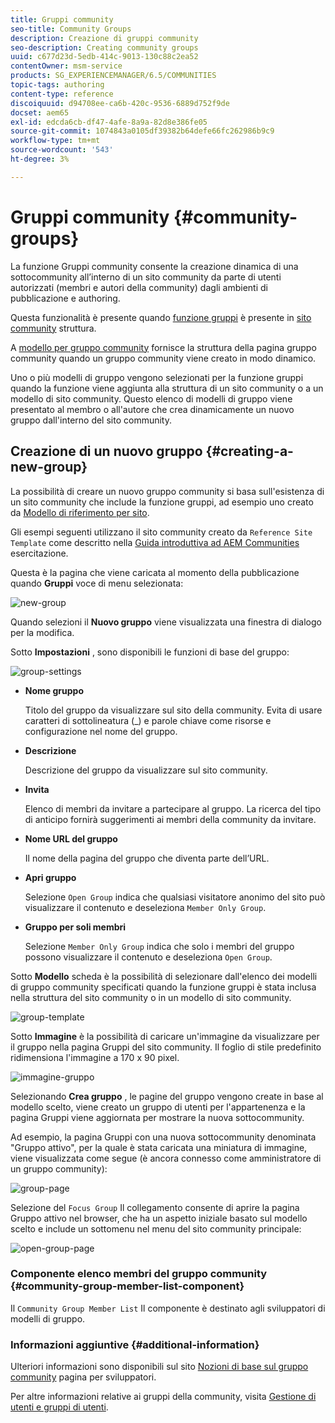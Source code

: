 ```yaml
---
title: Gruppi community
seo-title: Community Groups
description: Creazione di gruppi community
seo-description: Creating community groups
uuid: c677d23d-5edb-414c-9013-130c88c2ea52
contentOwner: msm-service
products: SG_EXPERIENCEMANAGER/6.5/COMMUNITIES
topic-tags: authoring
content-type: reference
discoiquuid: d94708ee-ca6b-420c-9536-6889d752f9de
docset: aem65
exl-id: edcda6cb-df47-4afe-8a9a-82d8e386fe05
source-git-commit: 1074843a0105df39382b64defe66fc262986b9c9
workflow-type: tm+mt
source-wordcount: '543'
ht-degree: 3%

---
```


# Gruppi community {#community-groups}

La funzione Gruppi community consente la creazione dinamica di una sottocommunity all’interno di un sito community da parte di utenti autorizzati (membri e autori della community) dagli ambienti di pubblicazione e authoring.

Questa funzionalità è presente quando [funzione gruppi](/help/communities/functions.md#groups-function) è presente in [sito community](/help/communities/sites-console.md) struttura.

A [modello per gruppo community](/help/communities/tools-groups.md) fornisce la struttura della pagina gruppo community quando un gruppo community viene creato in modo dinamico.

Uno o più modelli di gruppo vengono selezionati per la funzione gruppi quando la funzione viene aggiunta alla struttura di un sito community o a un modello di sito community. Questo elenco di modelli di gruppo viene presentato al membro o all&#39;autore che crea dinamicamente un nuovo gruppo dall&#39;interno del sito community.

## Creazione di un nuovo gruppo {#creating-a-new-group}

La possibilità di creare un nuovo gruppo community si basa sull&#39;esistenza di un sito community che include la funzione gruppi, ad esempio uno creato da [Modello di riferimento per sito](/help/communities/sites.md).

Gli esempi seguenti utilizzano il sito community creato da `Reference Site Template` come descritto nella [Guida introduttiva ad AEM Communities](/help/communities/getting-started.md) esercitazione.

Questa è la pagina che viene caricata al momento della pubblicazione quando **Gruppi** voce di menu selezionata:

![new-group](assets/new-group.png)

Quando selezioni il **Nuovo gruppo** viene visualizzata una finestra di dialogo per la modifica.

Sotto **Impostazioni** , sono disponibili le funzioni di base del gruppo:

![group-settings](assets/group-settings.png)

* **Nome gruppo**

   Titolo del gruppo da visualizzare sul sito della community. Evita di usare caratteri di sottolineatura (_) e parole chiave come risorse e configurazione nel nome del gruppo.

* **Descrizione**

   Descrizione del gruppo da visualizzare sul sito community.

* **Invita**

   Elenco di membri da invitare a partecipare al gruppo. La ricerca del tipo di anticipo fornirà suggerimenti ai membri della community da invitare.

* **Nome URL del gruppo**

   Il nome della pagina del gruppo che diventa parte dell’URL.

* **Apri gruppo**

   Selezione `Open Group` indica che qualsiasi visitatore anonimo del sito può visualizzare il contenuto e deseleziona `Member Only Group`.

* **Gruppo per soli membri**

   Selezione `Member Only Group` indica che solo i membri del gruppo possono visualizzare il contenuto e deseleziona `Open Group`.

Sotto **Modello** scheda è la possibilità di selezionare dall&#39;elenco dei modelli di gruppo community specificati quando la funzione gruppi è stata inclusa nella struttura del sito community o in un modello di sito community.

![group-template](assets/group-template.png)

Sotto **Immagine** è la possibilità di caricare un&#39;immagine da visualizzare per il gruppo nella pagina Gruppi del sito community. Il foglio di stile predefinito ridimensiona l&#39;immagine a 170 x 90 pixel.

![immagine-gruppo](assets/group-image.png)

Selezionando **Crea gruppo** , le pagine del gruppo vengono create in base al modello scelto, viene creato un gruppo di utenti per l&#39;appartenenza e la pagina Gruppi viene aggiornata per mostrare la nuova sottocommunity.

Ad esempio, la pagina Gruppi con una nuova sottocommunity denominata &quot;Gruppo attivo&quot;, per la quale è stata caricata una miniatura di immagine, viene visualizzata come segue (è ancora connesso come amministratore di un gruppo community):

![group-page](assets/group-page.png)

Selezione del `Focus Group` Il collegamento consente di aprire la pagina Gruppo attivo nel browser, che ha un aspetto iniziale basato sul modello scelto e include un sottomenu nel menu del sito community principale:

![open-group-page](assets/open-group-page.png)

### Componente elenco membri del gruppo community {#community-group-member-list-component}

Il `Community Group Member List` Il componente è destinato agli sviluppatori di modelli di gruppo.

### Informazioni aggiuntive {#additional-information}

Ulteriori informazioni sono disponibili sul sito [Nozioni di base sul gruppo community](/help/communities/essentials-groups.md) pagina per sviluppatori.

Per altre informazioni relative ai gruppi della community, visita [Gestione di utenti e gruppi di utenti](/help/communities/users.md).
